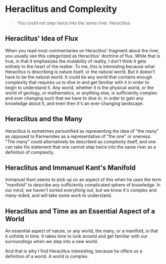 # Heraclitus and Complexity

> You could not step twice into the same river. Heraclitus

## Heraclitus' Idea of Flux 

When you read most commentaries on Heraclitus' fragment about the river, you usually see this categorized as Heraclitus' doctrine of flux. While that is true, in that it emphasizes the mutability of reality, I don't think it gets entirely to the heart of the matter. To me, this is interesting because what Heraclitus is describing is nature itself, or the natural world. But it doesn't have to be the natural world. It could be any world that contains enough complexity that requires us to dive in and get familiar with it in order to begin to understand it. Any world, whether it is the physical world, or the world of geology, or mathematics, or anything else, is sufficiently complex and ever changing such that we have to dive in, in order to gain any knowledge about it, and even then it's an ever-changing landscape.

## Heraclitus and the Many

Heraclitus is sometimes personified as representing the idea of "the many" as opposed to Parmenides as a representative of "the one" or oneness. "The many" could alternatively be described as complexity itself, and one can take his statement that one cannot step twice into the same river as a definition of complexity.

## Heraclitus and Immanuel Kant's Manifold

Immanuel Kant seems to pick up on an aspect of this when he uses the term "manifold" to describe any sufficiently complicated sphere of knowledge. In our mind, we haven't sorted everything out, but we know it's complex and many-sided, and will take some work to understand.

## Heraclitus and Time as an Essential Aspect of a World

An essential aspect of nature, or any world, the many, or a manifold, is that it unfolds in time. It takes time to look around and get familiar with our surroundings when we step into a new world.

And that is why I find Heraclitus interesting, because he offers us a definition of a world. A world is complex.
